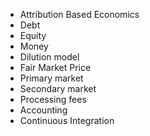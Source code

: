 * Attribution Based Economics
* Debt
* Equity
* Money
* Dilution model
* Fair Market Price
* Primary market
* Secondary market
* Processing fees
* Accounting
* Continuous Integration
